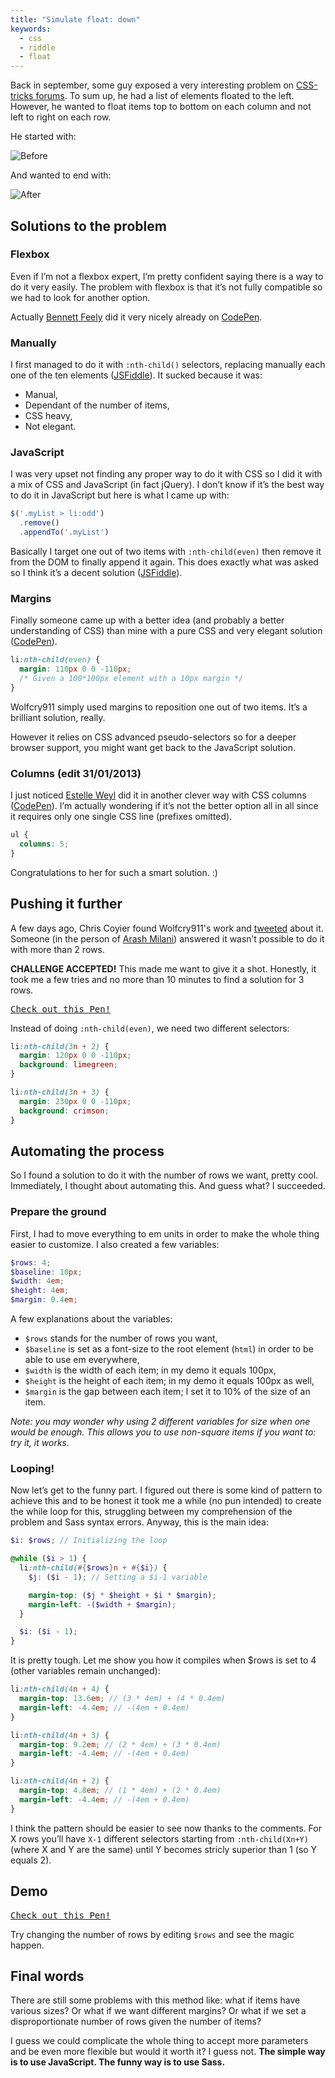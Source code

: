 ```yaml
---
title: "Simulate float: down"
keywords:
  - css
  - riddle
  - float
---
```


Back in september, some guy exposed a very interesting problem on [CSS-tricks forums](https://css-tricks.com/forums/discussion/19610/float-items). To sum up, he had a list of elements floated to the left. However, he wanted to float items top to bottom on each column and not left to right on each row.

He started with:

![Before](https://img401.imageshack.us/img401/4723/98791854.jpg)

And wanted to end with:

![After](https://imageshack.us/scaled/landing/88/51843399.jpg)

## Solutions to the problem

### Flexbox

Even if I’m not a flexbox expert, I’m pretty confident saying there is a way to do it very easily. The problem with flexbox is that it’s not fully compatible so we had to look for another option.

Actually [Bennett Feely](https://twitter.com/bennettfeely) did it very nicely already on [CodePen](https://codepen.io/bennettfeely/pen/firxL).

### Manually

I first managed to do it with `:nth-child()` selectors, replacing manually each one of the ten elements ([JSFiddle](https://jsfiddle.net/VAdT3/1/)). It sucked because it was:

- Manual,
- Dependant of the number of items,
- CSS heavy,
- Not elegant.

### JavaScript

I was very upset not finding any proper way to do it with CSS so I did it with a mix of CSS and JavaScript (in fact jQuery). I don’t know if it’s the best way to do it in JavaScript but here is what I came up with:

```javascript
$('.myList > li:odd')
  .remove()
  .appendTo('.myList')
```

Basically I target one out of two items with `:nth-child(even)` then remove it from the DOM to finally append it again. This does exactly what was asked so I think it’s a decent solution ([JSFiddle](https://jsfiddle.net/VAdT3/6/)).

### Margins

Finally someone came up with a better idea (and probably a better understanding of CSS) than mine with a pure CSS and very elegant solution ([CodePen](https://codepen.io/wolfcry911/pen/IkBbu)).

```css
li:nth-child(even) {
  margin: 110px 0 0 -110px;
  /* Given a 100*100px element with a 10px margin */
}
```

Wolfcry911 simply used margins to reposition one out of two items. It’s a brilliant solution, really.

However it relies on CSS advanced pseudo-selectors so for a deeper browser support, you might want get back to the JavaScript solution.

### Columns (edit 31/01/2013)

I just noticed [Estelle Weyl](https://codepen.io/estelle) did it in another clever way with CSS columns ([CodePen](https://codepen.io/estelle/pen/zkjrn)). I’m actually wondering if it’s not the better option all in all since it requires only one single CSS line (prefixes omitted).

```css
ul {
  columns: 5;
}
```

Congratulations to her for such a smart solution. :)

## Pushing it further

A few days ago, Chris Coyier found Wolfcry911's work and [tweeted](https://twitter.com/chriscoyier/status/295223893516500993) about it. Someone (in the person of [Arash Milani](https://twitter.com/arashmilan)) answered it wasn’t possible to do it with more than 2 rows.

**CHALLENGE ACCEPTED!** This made me want to give it a shot. Honestly, it took me a few tries and no more than 10 minutes to find a solution for 3 rows.

<pre class="codepen" data-height="480" data-type="result" data-href="DoAIB" data-user="HugoGiraudel" data-safe="true"><code></code><a href="https://codepen.io/HugoGiraudel/pen/DoAIB">Check out this Pen!</a></pre>

Instead of doing `:nth-child(even)`, we need two different selectors:

```css
li:nth-child(3n + 2) {
  margin: 120px 0 0 -110px;
  background: limegreen;
}

li:nth-child(3n + 3) {
  margin: 230px 0 0 -110px;
  background: crimson;
}
```

## Automating the process

So I found a solution to do it with the number of rows we want, pretty cool. Immediately, I thought about automating this. And guess what? I succeeded.

### Prepare the ground

First, I had to move everything to em units in order to make the whole thing easier to customize. I also created a few variables:

```scss
$rows: 4;
$baseline: 10px;
$width: 4em;
$height: 4em;
$margin: 0.4em;
```

A few explanations about the variables:

- `$rows` stands for the number of rows you want,
- `$baseline` is set as a font-size to the root element (`html`) in order to be able to use em everywhere,
- `$width` is the width of each item; in my demo it equals 100px,
- `$height` is the height of each item; in my demo it equals 100px as well,
- `$margin` is the gap between each item; I set it to 10% of the size of an item.

_Note: you may wonder why using 2 different variables for size when one would be enough. This allows you to use non-square items if you want to: try it, it works._

### Looping!

Now let’s get to the funny part. I figured out there is some kind of pattern to achieve this and to be honest it took me a while (no pun intended) to create the while loop for this, struggling between my comprehension of the problem and Sass syntax errors. Anyway, this is the main idea:

```scss
$i: $rows; // Initializing the loop

@while ($i > 1) {
  li:nth-child(#{$rows}n + #{$i}) {
    $j: ($i - 1); // Setting a $i-1 variable

    margin-top: ($j * $height + $i * $margin);
    margin-left: -($width + $margin);
  }

  $i: ($i - 1);
}
```

It is pretty tough. Let me show you how it compiles when \$rows is set to 4 (other variables remain unchanged):

```scss
li:nth-child(4n + 4) {
  margin-top: 13.6em; // (3 * 4em) + (4 * 0.4em)
  margin-left: -4.4em; // -(4em + 0.4em)
}

li:nth-child(4n + 3) {
  margin-top: 9.2em; // (2 * 4em) + (3 * 0.4em)
  margin-left: -4.4em; // -(4em + 0.4em)
}

li:nth-child(4n + 2) {
  margin-top: 4.8em; // (1 * 4em) + (2 * 0.4em)
  margin-left: -4.4em; // -(4em + 0.4em)
}
```

I think the pattern should be easier to see now thanks to the comments. For X rows you’ll have `X-1` different selectors starting from `:nth-child(Xn+Y)` (where X and Y are the same) until Y becomes stricly superior than 1 (so Y equals 2).

## Demo

<pre class="codepen" data-height="560" data-type="result" data-href="AxmBK" data-user="HugoGiraudel" data-safe="true"><code></code><a href="https://codepen.io/HugoGiraudel/pen/AxmBK">Check out this Pen!</a></pre>

Try changing the number of rows by editing `$rows` and see the magic happen.

## Final words

There are still some problems with this method like: what if items have various sizes? Or what if we want different margins? Or what if we set a disproportionate number of rows given the number of items?

I guess we could complicate the whole thing to accept more parameters and be even more flexible but would it worth it? I guess not. **The simple way is to use JavaScript. The funny way is to use Sass.**

